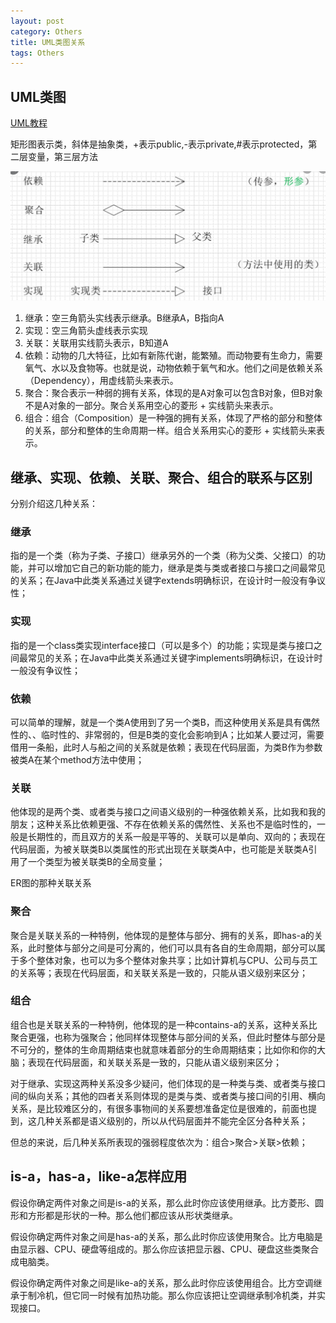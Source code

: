 ```yaml
---
layout: post
category: Others
title: UML类图关系
tags: Others
---
```


## UML类图
[UML教程](http://blog.csdn.net/badobad/article/details/50914624)

矩形图表示类，斜体是抽象类，+表示public,-表示private,#表示protected，第二层变量，第三层方法

![image](https://raw.githubusercontent.com/mafulong/mdPic/master/images/45dda629a143e54b6dda0e864f68a08c.png)


1. 继承：空三角箭头实线表示继承。B继承A，B指向A
2. 实现：空三角箭头虚线表示实现
3. 关联：关联用实线箭头表示，B知道A
4. 依赖：动物的几大特征，比如有新陈代谢，能繁殖。而动物要有生命力，需要氧气、水以及食物等。也就是说，动物依赖于氧气和水。他们之间是依赖关系（Dependency），用虚线箭头来表示。
5. 聚合：聚合表示一种弱的拥有关系，体现的是A对象可以包含B对象，但B对象不是A对象的一部分。聚合关系用空心的菱形 + 实线箭头来表示。
6. 组合：组合（Composition）是一种强的拥有关系，体现了严格的部分和整体的关系，部分和整体的生命周期一样。组合关系用实心的菱形 + 实线箭头来表示。

## 继承、实现、依赖、关联、聚合、组合的联系与区别

分别介绍这几种关系：

### 继承
指的是一个类（称为子类、子接口）继承另外的一个类（称为父类、父接口）的功能，并可以增加它自己的新功能的能力，继承是类与类或者接口与接口之间最常见的关系；在Java中此类关系通过关键字extends明确标识，在设计时一般没有争议性； 

### 实现
指的是一个class类实现interface接口（可以是多个）的功能；实现是类与接口之间最常见的关系；在Java中此类关系通过关键字implements明确标识，在设计时一般没有争议性； 

### 依赖
可以简单的理解，就是一个类A使用到了另一个类B，而这种使用关系是具有偶然性的、、临时性的、非常弱的，但是B类的变化会影响到A；比如某人要过河，需要借用一条船，此时人与船之间的关系就是依赖；表现在代码层面，为类B作为参数被类A在某个method方法中使用； 

### 关联
他体现的是两个类、或者类与接口之间语义级别的一种强依赖关系，比如我和我的朋友；这种关系比依赖更强、不存在依赖关系的偶然性、关系也不是临时性的，一般是长期性的，而且双方的关系一般是平等的、关联可以是单向、双向的；表现在代码层面，为被关联类B以类属性的形式出现在关联类A中，也可能是关联类A引用了一个类型为被关联类B的全局变量； 

ER图的那种关联关系

### 聚合
聚合是关联关系的一种特例，他体现的是整体与部分、拥有的关系，即has-a的关系，此时整体与部分之间是可分离的，他们可以具有各自的生命周期，部分可以属于多个整体对象，也可以为多个整体对象共享；比如计算机与CPU、公司与员工的关系等；表现在代码层面，和关联关系是一致的，只能从语义级别来区分； 

### 组合
组合也是关联关系的一种特例，他体现的是一种contains-a的关系，这种关系比聚合更强，也称为强聚合；他同样体现整体与部分间的关系，但此时整体与部分是不可分的，整体的生命周期结束也就意味着部分的生命周期结束；比如你和你的大脑；表现在代码层面，和关联关系是一致的，只能从语义级别来区分； 

对于继承、实现这两种关系没多少疑问，他们体现的是一种类与类、或者类与接口间的纵向关系；其他的四者关系则体现的是类与类、或者类与接口间的引用、横向关系，是比较难区分的，有很多事物间的关系要想准备定位是很难的，前面也提到，这几种关系都是语义级别的，所以从代码层面并不能完全区分各种关系；

但总的来说，后几种关系所表现的强弱程度依次为：组合>聚合>关联>依赖；

## is-a，has-a，like-a怎样应用
假设你确定两件对象之间是is-a的关系，那么此时你应该使用继承。比方菱形、圆形和方形都是形状的一种。那么他们都应该从形状类继承。

假设你确定两件对象之间是has-a的关系，那么此时你应该使用聚合。比方电脑是由显示器、CPU、硬盘等组成的。那么你应该把显示器、CPU、硬盘这些类聚合成电脑类。 

假设你确定两件对象之间是like-a的关系，那么此时你应该使用组合。比方空调继承于制冷机，但它同一时候有加热功能。那么你应该把让空调继承制冷机类，并实现接口。
